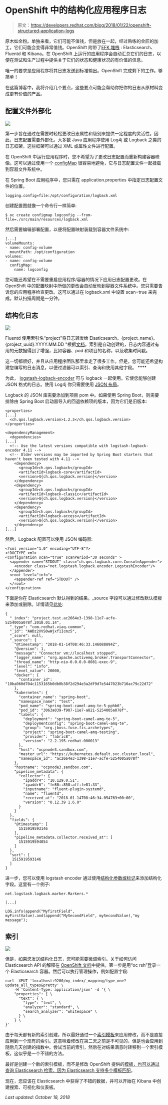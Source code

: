 # OpenShift 中的结构化应用程序日志

> 原文：<https://developers.redhat.com/blog/2018/01/22/openshift-structured-application-logs>

原木如金粉。单独来看，它们可能不值钱，但是放在一起，经过熟练的金匠的加工，它们可能会变得非常值钱。OpenShift 附带了[EFK 堆栈](https://docs.openshift.org/latest/install_config/aggregate_logging.html) : Elasticsearch、Fluentd 和 Kibana。在 OpenShift 上运行的应用程序会自动汇总它们的日志，以便在测试和生产过程中提供关于它们的状态和健康状况的有价值的信息。

唯一的要求是应用程序将其日志发送到标准输出。OpenShift 完成剩下的工作。够简单！

在这篇博客中，我将介绍几个要点，这些要点可能会帮助你把你的日志从原材料变成更有价值的产品。

## 配置文件外部化

![](img/bdcba97ea0849e097fb69acde712d587.png)

第一步旨在通过在需要时轻松更改日志属性和级别来提供一定程度的灵活性。因此，日志配置需要外部化。大多数 Java 应用程序使用 Log4j 或 Logback 之类的日志框架，这些框架可以通过 XML 或属性文件进行配置。

在 OpenShift 中运行应用程序时，您不希望为了更改日志配置而重新构建容器映像。这可以通过使用一个 [configMap](https://docs.openshift.org/latest/dev_guide/configmaps.html) 很容易地避免，它与日志配置文件一起挂载到容器文件系统中。

在 Spring Boot 应用程序中，您只需在 application.properties 中指定日志配置文件的位置。

```
logging.config=file:/opt/configuration/logback.xml
```

创建配置图就像一个命令行一样简单:

```
$ oc create configmap logconfig --from-file=./src/main/resources/logback.xml
```

然后需要编辑部署配置，以便将配置映射装载到容器文件系统中:

```
[...]
volumeMounts:
- name: config-volume
  mountPath: /opt/configuration
volumes:
- name: config-volume
  configMap:
    name: logconfig 
```

您可能还希望在不需要重启应用程序/容器的情况下应用日志配置更改。在 OpenShift 中的配置映射中所做的更改会自动反映到容器文件系统中。您只需要告诉您的应用程序检查更改。这可以通过在 logback.xml 中设置 scan=true 来完成。默认扫描周期是一分钟。

## 结构化日志

![](img/7b940aad8a535def10d37222902f93b5.png)

Fluentd 使用索引名“project”将日志转发给 Elasticsearch。{project_name}。{project_uuid}.YYYY.MM.DD "根据[文档](https://docs.openshift.org/latest/install_config/aggregate_logging.html#aggregate-logging-performing-elasticsearch-maintenance-operations)。索引是自动创建的，日志内容通过有用的元数据得到了增强，比如容器、pod 和项目的名称，以及收集时间戳。

这一切都很好，并且从应用程序团队那里拿走了很多工作。但是，您可能还希望构建您编写的日志消息，以便过滤器可以索引、查询和使用其他字段。 ****

为此， [logstash-logback-encoder](https://github.com/logstash/logstash-logback-encoder) 可与 logback 一起使用。它使您能够创建 JSON 格式的日志。使用 Log4j 你只需要使用 [JSON 布局](https://logging.apache.org/log4j/2.x/manual/layouts.html#JSONLayout)。

Logback 的 JSON 库需要添加到项目 pom 中。如果使用 Spring Boot，则需要排除由 Spring Boot 启动器导入的回退依赖项的版本，因为它们是旧版本:

```
<properties>
[...]
  <ch.qos.logback.version>1.2.3</ch.qos.logback.version>
</properties>

<dependencyManagement>
  <dependencies>
[...]
  <!-- Use the latest versions compatible with logstash-logback-encoder 4.11 -->
  <!-- Older versions may be imported by Spring Boot starters that haven't been tested with 4.11 -->
    <dependency>
      <groupId>ch.qos.logback</groupId>
      <artifactId>logback-core</artifactId>
      <version>${ch.qos.logback.version}</version>
    </dependency>
    <dependency>
      <groupId>ch.qos.logback</groupId>
      <artifactId>logback-classic</artifactId>
      <version>${ch.qos.logback.version}</version>
    </dependency>
    <dependency>
      <groupId>ch.qos.logback</groupId>
      <artifactId>logback-access</artifactId>
      <version>${ch.qos.logback.version}</version>
    </dependency>
[...] 
```

然后，Logback 配置可以使用 JSON 编码器:

```
<?xml version="1.0" encoding="UTF-8"?>
<!DOCTYPE xml>
<configuration scan="true" scanPeriod="30 seconds" >
  <appender name="STDOUT" class="ch.qos.logback.core.ConsoleAppender">
    <encoder class="net.logstash.logback.encoder.LogstashEncoder"/>
  </appender>
  <root level="info">
    <appender-ref ref="STDOUT" />
  </root>
</configuration> 
```

下面是你在 Elasticsearch 默认得到的结果。_source 字段可以通过修改默认模板来添加或删除。详情请见[此处](https://github.com/logstash/logstash-logback-encoder/tree/master):

```
{
  "_index": "project.test.ac2664e3-1398-11e7-acfe-5254005a078f.2018.01.14",
  "_type": "com.redhat.viaq.common",
  "_id": "AWDz2VVS0wWjxf1Icmz5",
  "_score": null,
  "_source": {
    "@timestamp": "2018-01-14T08:46:33.146088894Z",
    "@version": 1,
    "message": "Connector vm://localhost stopped",
    "logger_name": "org.apache.activemq.broker.TransportConnector",
    "thread_name": "http-nio-0.0.0.0-8081-exec-9",
    "level": "info",
    "level_value": 20000,
    "docker": {
      "container_id": "10ba060d704c1153165b0db0b38f2d294e3a2df9d7e5447023b710ac79c22d72"
    },
    "kubernetes": {
      "container_name": "spring-boot",
      "namespace_name": "test",
      "pod_name": "spring-boot-camel-amq-te-5-pphb6",
      "pod_id": "3063a039-f907-11e7-a821-5254005a078f",
      "labels": {
        "deployment": "spring-boot-camel-amq-te-5",
        "deploymentconfig": "spring-boot-camel-amq-te",
        "group": "org.jboss.fuse.fis.archetypes",
        "project": "spring-boot-camel-amq-testing",
        "provider": "fabric8",
        "version": "2.2.195.redhat-000013"
      },
      "host": "ocpnode3.sandbox.com",
      "master_url": "https://kubernetes.default.svc.cluster.local",
      "namespace_id": "ac2664e3-1398-11e7-acfe-5254005a078f"
    },
    "hostname": "ocpnode3.sandbox.com",
    "pipeline_metadata": {
      "collector": {
        "ipaddr4": "10.129.0.51",
        "ipaddr6": "fe80::858:aff:fe81:33",
        "inputname": "fluent-plugin-systemd",
        "name": "fluentd",
        "received_at": "2018-01-14T08:46:34.054763+00:00",
        "version": "0.12.39 1.6.0"
      }
    }
  },
  "fields": {
    "@timestamp": [
      1515919593146
    ],
    "pipeline_metadata.collector.received_at": [
      1515919594054
    ]
  },
  "sort": [
   1515919593146
  ]
} 
```

进一步，您可以使用 logstash encoder 通过使用[结构化参数或标记](https://github.com/logstash/logstash-logback-encoder#custom-fields)来添加结构化字段。这里有一个例子:

```
net.logstash.logback.marker.Markers.*

[...]

LOG.info(append("MyfirstField", myFirstValue).and(append("MySecondField", mySecondValue),"my message"); 
```

## 索引

![](img/5190812e619178a779c47ad505cce3ef.png)

但是，如果您发送结构化日志，您可能需要微调索引。关于如何访问 Elasticsearch API 的解释在 [OpenShift 文档](https://docs.openshift.com/container-platform/3.7/install_config/aggregate_logging.html#aggregate-logging-performing-elasticsearch-maintenance-operations)中提供。第一步是用“oc rsh”登录一个 Elasticsearch 容器。然后可以执行管理操作，例如配置字段:

```
curl -XPUT 'localhost:9200/my_index/_mapping/type_one?update_all_types&pretty' \
    -H 'Content-Type: application/json' -d '{ \
    "properties": { \
      "text": { \
        "type": "text", \
        "analyzer": "standard", \
        "search_analyzer": "whitespace" \
      } \
    } \
}' 
```

由于每天都有新的索引创建，所以最好通过一个[索引模板](https://www.elastic.co/guide/en/elasticsearch/reference/2.4/indices-templates.html)来应用修改，而不是直接应用到一个现有的索引。这意味着修改在第二天之前是不可见的，但是也会应用到随后几天创建的指数中。尝试当前的索引，然后在对结果满意时转移到一个索引模板，这似乎是一个不错的方法。

最好是创建一个新的索引模板，而不是修改 OpenShift 提供的[模板，也可以通过查询 Elasticsearch 检索，因为 Elasticsearch 支持](https://github.com/openshift/origin-aggregated-logging/blob/master/elasticsearch/index_templates/com.redhat.viaq-openshift-project.template.json)[多个模板匹配](https://www.elastic.co/guide/en/elasticsearch/reference/2.4/indices-templates.html#multiple-templates)。

现在，您应该在 Elasticsearch 中获得了不错的数据，并可以开始在 Kibana 中创建搜索、可视化和仪表板。

*Last updated: October 18, 2018*